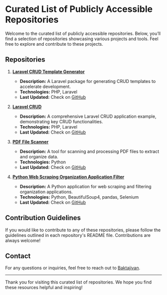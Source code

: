 # Curated List of Publicly Accessible Repositories

Welcome to the curated list of publicly accessible repositories. Below, you’ll find a selection of repositories showcasing various projects and tools. Feel free to explore and contribute to these projects.

## Repositories

1. **[Laravel CRUD Template Generator](https://github.com/Gv3N/laravel_crud_template_generator)**
   - **Description:** A Laravel package for generating CRUD templates to accelerate development.
   - **Technologies:** PHP, Laravel
   - **Last Updated:** Check on [GitHub](https://github.com/Gv3N/laravel_crud_template_generator)

2. **[Laravel CRUD](https://github.com/Gv3N/Laravel_CRUD)**
   - **Description:** A comprehensive Laravel CRUD application example, demonstrating key CRUD functionalities.
   - **Technologies:** PHP, Laravel
   - **Last Updated:** Check on [GitHub](https://github.com/Gv3N/Laravel_CRUD)

3. **[PDF File Scanner](https://github.com/Gv3N/PDF_File_Scanner)**
   - **Description:** A tool for scanning and processing PDF files to extract and organize data.
   - **Technologies:** Python
   - **Last Updated:** Check on [GitHub](https://github.com/Gv3N/PDF_File_Scanner)

4. **[Python Web Scraping Organization Application Filter](https://github.com/Gv3N/Python_Web_Scraping_Organization_Application_Filter)**
   - **Description:** A Python application for web scraping and filtering organization applications.
   - **Technologies:** Python, BeautifulSoup4, pandas, Selenium
   - **Last Updated:** Check on [GitHub](https://github.com/Gv3N/Python_Web_Scraping_Organization_Application_Filter)

## Contribution Guidelines

If you would like to contribute to any of these repositories, please follow the guidelines outlined in each repository's README file. Contributions are always welcome!

## Contact

For any questions or inquiries, feel free to reach out to [Baktajivan](mailto:baktajivan@gmail.com).

---

Thank you for visiting this curated list of repositories. We hope you find these resources helpful and inspiring!
